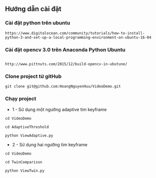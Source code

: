 ## Hướng dẫn cài đặt

### Cài đặt python trên ubuntu
```
https://www.digitalocean.com/community/tutorials/how-to-install-python-3-and-set-up-a-local-programming-environment-on-ubuntu-16-04

```

### Cài đặt opencv 3.0 trên Anaconda Python Ubuntu

```

http://www.pittnuts.com/2015/12/build-opencv-in-ubutune/

```

### Clone project từ gitHub

```
git clone git@github.com:HoangNguyenHuu/VideoDemo.git

```

### Chạy project

+ 1 - Sử dụng một ngưỡng adaptive tìm keyframe

```
cd VideoDemo

cd AdaptiveThreshold

python ViewAdaptive.py

```

+ 2 - Sử dụng hai ngưỡng tìm keyframe

```
cd VideoDemo

cd TwinComparison

python ViewTwin.py

```
